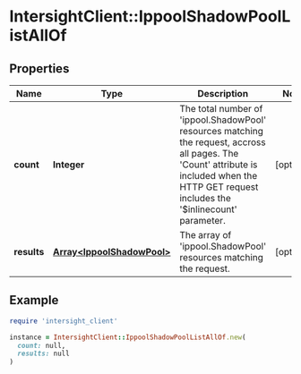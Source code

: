 # IntersightClient::IppoolShadowPoolListAllOf

## Properties

| Name | Type | Description | Notes |
| ---- | ---- | ----------- | ----- |
| **count** | **Integer** | The total number of &#39;ippool.ShadowPool&#39; resources matching the request, accross all pages. The &#39;Count&#39; attribute is included when the HTTP GET request includes the &#39;$inlinecount&#39; parameter. | [optional] |
| **results** | [**Array&lt;IppoolShadowPool&gt;**](IppoolShadowPool.md) | The array of &#39;ippool.ShadowPool&#39; resources matching the request. | [optional] |

## Example

```ruby
require 'intersight_client'

instance = IntersightClient::IppoolShadowPoolListAllOf.new(
  count: null,
  results: null
)
```

